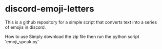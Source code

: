 # discord-emoji-letters
This is a github repository for a simple script that converts text into a series of emojis in discord. 




How to use
Simply download the zip file then run the python script 'emoji_speak.py'
